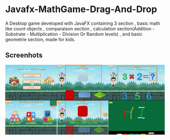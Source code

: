 # Javafx-MathGame-Drag-And-Drop
A Desktop game developed with JavaFX containing 3 section , basic math like count objects , comparaison section , calculation section(Addition - Substrate - Multiplication - Division Or Random levels) , and basic geometrie section, made for kids.

## Screenhots
![s1](https://raw.githubusercontent.com/hbfawaz112/Javafx-MathGame-Drag-And-Drop/master/ss/SS_806981420341445.png)


